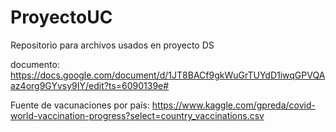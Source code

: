 # ProyectoUC
Repositorio para archivos usados en proyecto DS 

documento: https://docs.google.com/document/d/1JT8BACf9gkWuGrTUYdD1iwqGPVQAaz4org9GYvsy9IY/edit?ts=6090139e#

Fuente de vacunaciones por país: https://www.kaggle.com/gpreda/covid-world-vaccination-progress?select=country_vaccinations.csv
